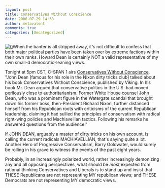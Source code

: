 ```yaml
---
layout: post
title: Conservatives Without Conscience
date: 2006-07-29 14:38
author: metavalent
comments: true
categories: [Uncategorized]
---
```

<!--Lead Photo --><a href="http://tinyurl.com/opqw2"><img src="http://img118.imageshack.us/img118/332/193420mnv4.jpg" border="0" alt="0" /></a><!-- Commentary -->When the banter is all stripped away, it's not difficult to confess that both major political parties have been taken over by extreme factions within their own ranks.  Howard Dean is certainly NOT a valid representative of my own small-d democratic-leaning views.

Tonight at 5pm CST, C-SPAN 1 airs <a href="http://tinyurl.com/pfk7a">Conservatives Without Conscience</a>, "John Dean [famous for his role in the Nixon dirty tricks club] talked about his book Conservatives Without Conscience, published by Viking. In his book Mr. Dean argued that conservative politics in the U.S. had moved perilously close to authoritarianism. Former White House counsel John Dean, who was a prominent figure in the Watergate scandal that brought down his former boss, then-President Richard Nixon, further distanced himself from his Republican roots with criticisms of the current Republican leadership, claiming it had sullied the principles of conservatism with radical right-wing policies and Machiavellian tactics. Following his remarks he answered questions from the audience."

If JOHN DEAN, arguably a master of dirty tricks on his own account, is calling the current radicals MACHIAVELLIAN, that's saying quite a lot.  Another Hero of Progressive Conservatism, Barry Goldwater, would surely be rolling in his grave to witness the events of the past eight years.

Probably, in an increasingly polarized world, rather increasingly demonizing any and all opposing perspectives, what should be *most* expected from rational thinking Conservatives and Liberals is to stand up and insist that THESE Republicans are not representing MY republican views; and THESE Democrats are not representing MY democratic views.
